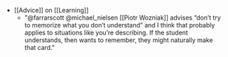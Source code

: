 - [[Advice]] on [[Learning]]
    - "@farrarscott @michael_nielsen [[Piotr Wozniak]] advises “don’t try to memorize what you don’t understand” and I think that probably applies to situations like you’re describing. If the student understands, then wants to remember, they might naturally make that card."
